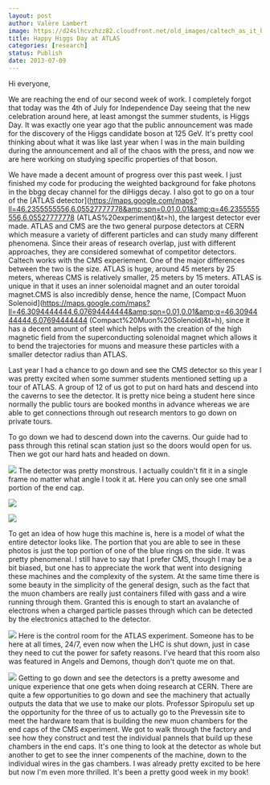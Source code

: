 ```yaml
---
layout: post
author: Valère Lambert
image: https://d24slhcvzhzz82.cloudfront.net/old_images/caltech_as_it_happens/6a0105349b8251970b01901e23826a970b.jpg
title: Happy Higgs Day at ATLAS 
categories: [research]
status: Publish
date: 2013-07-09
---
```



Hi everyone,

We are reaching the end of our second week of work. I completely forgot that today was the 4th of July for Independence Day seeing that the new celebration around here, at least amongst the summer students, is Higgs Day. It was exactly one year ago that the public announcement was made for the discovery of the Higgs candidate boson at 125 GeV. It's pretty cool thinking about what it was like last year when I was in the main building during the announcement and all of the chaos with the press, and now we are here working on studying specific properties of that boson.

We have made a decent amount of progress over this past week. I just finished my code for producing the weighted background for fake photons in the bbgg decay channel for the diHiggs decay. I also got to go on a tour of the [ATLAS detector](https://maps.google.com/maps?ll=46.2355555556,6.05527777778&amp;spn=0.01,0.01&amp;q=46.2355555556,6.05527777778 (ATLAS%20experiment)&amp;t=h), the largest detector ever made. ATLAS and CMS are the two general purpose detectors at CERN which measure a variety of different particles and can study many different phenomena. Since their areas of research overlap, just with different approaches, they are considered somewhat of competitor detectors. Caltech works with the CMS experiement. One of the major differences between the two is the size. ATLAS is huge, around 45 meters by 25 meters, whereas CMS is relatively smaller, 25 meters by 15 meters. ATLAS is unique in that it uses an inner solenoidal magnet and an outer toroidal magnet.CMS is also incredibly dense, hence the name, [Compact Muon Solenoid](https://maps.google.com/maps?ll=46.3094444444,6.07694444444&amp;spn=0.01,0.01&amp;q=46.3094444444,6.07694444444 (Compact%20Muon%20Solenoid)&amp;t=h), since it has a decent amount of steel which helps with the creation of the high magnetic field from the superconducting solenoidal magnet which allows it to bend the trajectories for muons and measure these particles with a smaller detector radius than ATLAS.

Last year I had a chance to go down and see the CMS detector so this year I was pretty excited when some summer students mentioned setting up a tour of ATLAS. A group of 12 of us got to put on hard hats and descend into the caverns to see the detector. It is pretty nice being a student here since normally the public tours are booked months in advance whereas we are able to get connections through out research mentors to go down on private tours.

To go down we had to descend down into the caverns. Our guide had to pass through this retinal scan station just so the doors would open for us. Then we got our hard hats and headed on down.


![](https://d24slhcvzhzz82.cloudfront.net/old_images/caltech_as_it_happens/6a0105349b8251970b01901e2383aa970b.jpg)
The detector was pretty monstrous. I actually couldn't fit it in a single frame no matter what angle I took it at. Here you can only see one small portion of the end cap.


![](https://d24slhcvzhzz82.cloudfront.net/old_images/caltech_as_it_happens/6a0105349b8251970b01901e23833a970b.jpg)


![](https://d24slhcvzhzz82.cloudfront.net/old_images/caltech_as_it_happens/6a0105349b8251970b019104198a1e970c.jpg)

To get an idea of how huge this machine is, here is a model of what the entire detector looks like. The portion that you are able to see in these photos is just the top portion of one of the blue rings on the side. It was pretty phenomenal. I still have to say that I prefer CMS, though I may be a bit biased, but one has to appreciate the work that went into designing these machines and the complexity of the system. At the same time there is some beauty in the simplicity of the general design, such as the fact that the muon chambers are really just containers filled with gass and a wire running through them. Granted this is enough to start an avalanche of electrons when a charged particle passes through which can be detected by the electronics attached to the detector.


![](https://d24slhcvzhzz82.cloudfront.net/old_images/caltech_as_it_happens/6a0105349b8251970b0192abe2be33970d.jpg)
Here is the control room for the ATLAS experiment. Someone has to be here at all times, 24/7, even now when the LHC is shut down, just in case they need to cut the power for safety reasons. I've heard that this room also was featured in Angels and Demons, though don't quote me on that.


![](https://d24slhcvzhzz82.cloudfront.net/old_images/caltech_as_it_happens/6a0105349b8251970b01901e238553970b.jpg)
Getting to go down and see the detectors is a pretty awesome and unique experience that one gets when doing research at CERN. There are quite a few opportunities to go down and see the machinery that actually outputs the data that we use to make our plots. Professor Spiropulu set up the opportunity for the three of us to actually go to the Prevessin site to meet the hardware team that is building the new muon chambers for the end caps of the CMS experiment. We got to walk through the factory and see how they construct and test the individual pannels that build up these chambers in the end caps. It's one thing to look at the detector as whole but another to get to see the inner compenents of the machine, down to the individual wires in the gas chambers. I was already pretty excited to be here but now I'm even more thrilled. It's been a pretty good week in my book!

